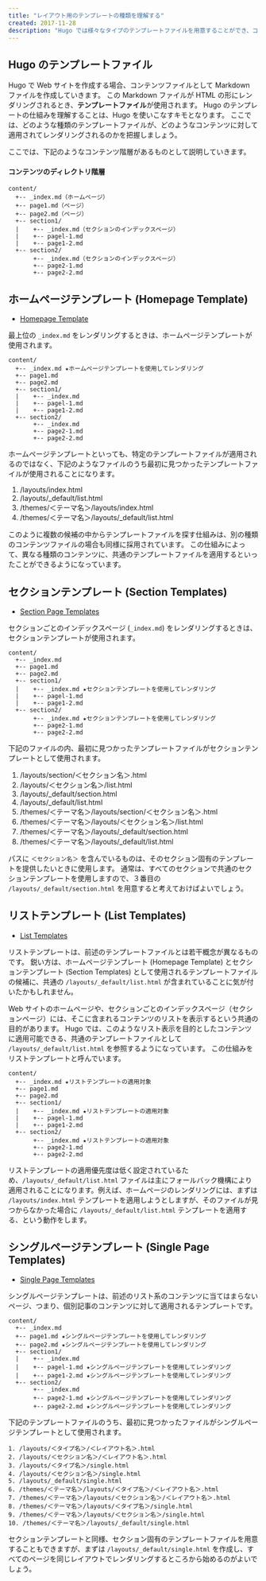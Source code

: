 ```yaml
---
title: "レイアウト用のテンプレートの種類を理解する"
created: 2017-11-28
description: "Hugo では様々なタイプのテンプレートファイルを用意することができ、コンテンツファイルのパスに応じて、どのテンプレートファイルを使ってレンダリングされるかが決定されます。"
---
```


Hugo のテンプレートファイル
----

Hugo で Web サイトを作成する場合、コンテンツファイルとして Markdown ファイルを作成していきます。
この Markdown ファイルが HTML の形にレンダリングされるとき、**テンプレートファイル**が使用されます。
Hugo のテンプレートの仕組みを理解することは、Hugo を使いこなすキモとなります。
ここでは、どのような種類のテンプレートファイルが、どのようなコンテンツに対して適用されてレンダリングされるのかを把握しましょう。

ここでは、下記のようなコンテンツ階層があるものとして説明していきます。

#### コンテンツのディレクトリ階層

~~~
content/
  +-- _index.md（ホームページ）
  +-- page1.md（ページ）
  +-- page2.md（ページ）
  +-- section1/
  |    +-- _index.md（セクションのインデックスページ）
  |    +-- pagel-1.md
  |    +-- page1-2.md
  +-- section2/
       +-- _index.md（セクションのインデックスページ）
       +-- page2-1.md
       +-- page2-2.md
~~~

ホームページテンプレート (Homepage Template)
----

- [Homepage Template](https://gohugo.io/templates/homepage/)

最上位の `_index.md` をレンダリングするときは、ホームページテンプレートが使用されます。

~~~
content/
  +-- _index.md ★ホームページテンプレートを使用してレンダリング
  +-- page1.md
  +-- page2.md
  +-- section1/
  |    +-- _index.md
  |    +-- pagel-1.md
  |    +-- page1-2.md
  +-- section2/
       +-- _index.md
       +-- page2-1.md
       +-- page2-2.md
~~~

ホームページテンプレートといっても、特定のテンプレートファイルが適用されるのではなく、下記のようなファイルのうち最初に見つかったテンプレートファイルが使用されることになります。

1. /layouts/index.html
2. /layouts/_default/list.html
3. /themes/＜テーマ名＞/layouts/index.html
4. /themes/＜テーマ名＞/layouts/_default/list.html

<div class="note">
このように複数の候補の中からテンプレートファイルを探す仕組みは、別の種類のコンテンツファイルの場合も同様に採用されています。
この仕組みによって、異なる種類のコンテンツに、共通のテンプレートファイルを適用するといったことができるようになっています。
</div>


セクションテンプレート (Section Templates)
----

- [Section Page Templates](https://gohugo.io/templates/section-templates/)

セクションごとのインデックスページ (`_index.md`) をレンダリングするときは、セクションテンプレートが使用されます。

~~~
content/
  +-- _index.md
  +-- page1.md
  +-- page2.md
  +-- section1/
  |    +-- _index.md ★セクションテンプレートを使用してレンダリング
  |    +-- pagel-1.md
  |    +-- page1-2.md
  +-- section2/
       +-- _index.md ★セクションテンプレートを使用してレンダリング
       +-- page2-1.md
       +-- page2-2.md
~~~

下記のファイルの内、最初に見つかったテンプレートファイルがセクションテンプレートとして使用されます。

1. /layouts/section/＜セクション名＞.html
2. /layouts/＜セクション名＞/list.html
3. /layouts/_default/section.html
4. /layouts/_default/list.html
5. /themes/＜テーマ名＞/layouts/section/＜セクション名＞.html
6. /themes/＜テーマ名＞/layouts/＜セクション名＞/list.html
7. /themes/＜テーマ名＞/layouts/_default/section.html
8. /themes/＜テーマ名＞/layouts/_default/list.html

パスに `＜セクション名＞` を含んでいるものは、そのセクション固有のテンプレートを提供したいときに使用します。
通常は、すべてのセクションで共通のセクションテンプレートを使用しますので、３番目の `/layouts/_default/section.html` を用意すると考えておけばよいでしょう。


リストテンプレート (List Templates)
----

- [List Templates](https://gohugo.io/templates/lists/)

リストテンプレートは、前述のテンプレートファイルとは若干概念が異なるものです。
鋭い方は、ホームページテンプレート (Homepage Template) とセクションテンプレート (Section Templates) として使用されるテンプレートファイルの候補に、共通の `/layouts/_default/list.html` が含まれていることに気が付いたかもしれません。

Web サイトのホームページや、セクションごとのインデックスページ（セクションページ）には、そこに含まれるコンテンツのリストを表示するという共通の目的があります。
Hugo では、このようなリスト表示を目的としたコンテンツに適用可能できる、共通のテンプレートファイルとして `/layouts/_default/list.html` を参照するようになっています。
この仕組みをリストテンプレートと呼んでいます。

~~~
content/
  +-- _index.md ★リストテンプレートの適用対象
  +-- page1.md
  +-- page2.md
  +-- section1/
  |    +-- _index.md ★リストテンプレートの適用対象
  |    +-- pagel-1.md
  |    +-- page1-2.md
  +-- section2/
       +-- _index.md ★リストテンプレートの適用対象
       +-- page2-1.md
       +-- page2-2.md
~~~

<div class="note">
リストテンプレートの適用優先度は低く設定されているため、<code>/layouts/_default/list.html</code> ファイルは主にフォールバック機構により適用されることになります。例えば、ホームページのレンダリングには、まずは <code>/layouts/index.html</code> テンプレートを適用しようとしますが、そのファイルが見つからなかった場合に <code>/layouts/_default/list.html</code> テンプレートを適用する、という動作をします。
</div>


シングルページテンプレート (Single Page Templates)
----

- [Single Page Templates](https://gohugo.io/templates/single-page-templates/)

シングルページテンプレートは、前述のリスト系のコンテンツに当てはまらないページ、つまり、個別記事のコンテンツに対して適用されるテンプレートです。

~~~
content/
  +-- _index.md
  +-- page1.md ★シングルページテンプレートを使用してレンダリング
  +-- page2.md ★シングルページテンプレートを使用してレンダリング
  +-- section1/
  |    +-- _index.md
  |    +-- pagel-1.md ★シングルページテンプレートを使用してレンダリング
  |    +-- page1-2.md ★シングルページテンプレートを使用してレンダリング
  +-- section2/
       +-- _index.md
       +-- page2-1.md ★シングルページテンプレートを使用してレンダリング
       +-- page2-2.md ★シングルページテンプレートを使用してレンダリング
~~~

下記のテンプレートファイルのうち、最初に見つかったファイルがシングルページテンプレートとして使用されます。

~~~
1. /layouts/＜タイプ名＞/＜レイアウト名＞.html
2. /layouts/＜セクション名＞/＜レイアウト名＞.html
3. /layouts/＜タイプ名＞/single.html
4. /layouts/＜セクション名＞/single.html
5. /layouts/_default/single.html
6. /themes/＜テーマ名＞/layouts/＜タイプ名＞/＜レイアウト名＞.html
7. /themes/＜テーマ名＞/layouts/＜セクション名＞/＜レイアウト名＞.html
8. /themes/＜テーマ名＞/layouts/＜タイプ名＞/single.html
9. /themes/＜テーマ名＞/layouts/＜セクション名＞/single.html
10. /themes/＜テーマ名＞/layouts/_default/single.html
~~~

セクションテンプレートと同様、セクション固有のテンプレートファイルを用意することもできますが、まずは `/layouts/_default/single.html` を作成し、すべてのページを同じレイアウトでレンダリングするところから始めるのがよいでしょう。

